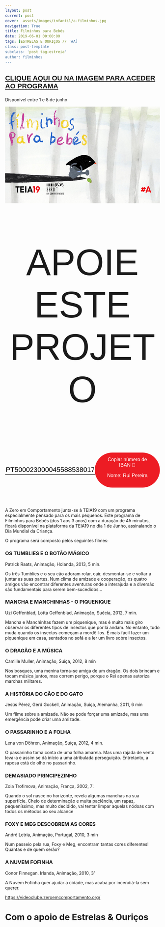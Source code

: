 ```yaml
---
layout: post
current: post
cover:  assets/images/infantil/a-filminhos.jpg
navigation: True
title: Filminhos para Bebés
date: 2019-06-01 00:00:00
tags: [ESTRELAS E OURIÇOS // '#A]
class: post-template
subclass: 'post tag-estreia'
author: filminhos
---
```


<!-- warning: keep the content after the ? in the link, for autoplay -->
<div class="center">
  <a href="https://videoclube.zeroemcomportamento.org/programs/filminhos-para-bebes"> <h3 class="no-outline info_numbers centerthat">CLIQUE AQUI OU NA IMAGEM PARA ACEDER AO PROGRAMA</h3></a>
  <p>Disponível entre 1 e 8 de junho</p>  
</div>

<a href="https://videoclube.zeroemcomportamento.org/programs/filminhos-para-bebes"> <img border="0" alt="filminhos-video" src="assets/images/infantil/a-filminhos-video.jpg" width="560" height="315"></a>


<!-- CSS code for some personalization -->
<style>
    .button {
      margin: auto;  
      display: block;
      border-radius: 70px;
      background-color: #ED1C24;
      border: none;
      color: #FFFFFF;
      text-align: center;
      font-family: "Verdana", sans-serif;
      font-size: 2.6rem;
      padding: 20px;
      width: 25rem;
      transition: all 0.5s;
      cursor: pointer;
    }
    
    .button span {
      cursor: pointer;
      display: inline-block;
      position: relative;
      transition: 0.5s;
    }
    
    .button span:after {
      content: '\00bb';
      position: absolute;
      opacity: 0;
      top: 0;
      right: -20px;
      transition: 0.5s;
    }
    
    .button:hover span {
      padding-right: 25px;
    }
    
    .button:hover span:after {
      opacity: 1;
      right: 0;
       display: inline-block;
    }


    .apoia {
        font-family: "Avant Garde", Avantgarde, "Century Gothic", CenturyGothic, "AppleGothic", sans-serif;
        font-size: 3vmax;
        text-align: center;
        text-transform: uppercase;
        text-rendering: optimizeLegibility;
    }


    .iban{
      margin: auto;  
      text-align: center;
      font-family: "Verdana", sans-serif;
      font-size: 1.8rem;
      padding-top: 2rem;
    }

    .btn {
      border: none;
      background-color: inherit;
      padding: 14px 28px;
      font-size: 16px;
      cursor: pointer;
      display: inline-block;
      font-family: "Verdana", sans-serif;
      border-radius: 70px;
    }

    .btn:hover {background: #454545;}

    .success {color: green;}
    .info {color: dodgerblue;}
    .warning {color: orange;}
    .danger {color: red;}
    .default {color: black;}

    /* Blue */
    .info {
      color: white;
      background: #2196F3;
      background-color: #ED1C24;
      font-family: "Verdana", sans-serif;
    }

    .info:hover {
      background: #454545;
      color: white;
    }

    .no-outline:focus {
      outline: none;
    }

  .info_numbers{
    font-family: "Verdana", sans-serif;
    font-size: 1.4rem;
  }
    
    .centerthat{
      height: 100%;
      display: flex;
      align-items: center;
      justify-content: center;
    }

    input {
      border-top-style: hidden;
      border-right-style: hidden;
      border-left-style: hidden;
      border-bottom-style: groove;
    }

</style>

<!-- JAVASCRIPT functions for autocopying text-->
<script>
function myFunction() {
  /* Get the text field */
  var copyText = document.getElementById("myInput");

  /* Select the text field */
  copyText.select();
  copyText.setSelectionRange(0, 99999); /*For mobile devices*/

  /* Copy the text inside the text field */
  document.execCommand("copy");

  // /* Alert the copied text */
  // alert("Copied the text: " + copyText.value);
}
function myFunction2() {
  /* Get the text field */
  var copyText = document.getElementById("myInput2");

  /* Select the text field */
  copyText.select();
  copyText.setSelectionRange(0, 99999); /*For mobile devices*/

  /* Copy the text inside the text field */
  document.execCommand("copy");

  // /* Alert the copied text */
  // alert("Copied the text: " + copyText.value);
}
</script>




<div class="center">
    <p class = "apoia">APOIE ESTE PROJETO</p> 
    <!-- <button class="button" onclick="window.location.href = 'https://www.paypal.com/cgi-bin/webscr?cmd=_s-xclick&hosted_button_id=6M3EYZJ46GX8C&source=url';"><span>PayPal </span></button> -->
<br>
<div class = "centerthat">
  <!-- The text field -->
  <input type="text" class="no-outline info_numbers" value="PT50002300004558853801794" id="myInput"> 
  <!-- The button used to copy the text -->
  <button class="btn info"  onclick="myFunction()">Copiar número de IBAN 🏧<br />

  Nome: Rui Pereira </button>
</div>
</div>
<br>
<br>

<br>


A Zero em Comportamento junta-se à TEIA19 com um programa especialmente pensado para os mais pequenos.
Este programa de Filminhos para Bebés (dos 1 aos 3 anos) com a duração de 45 minutos, ficará disponível na plataforma da TEIA19 no dia 1 de Junho, assinalando o Dia Mundial da Criança.


O programa será composto pelos seguintes filmes:
	
### OS TUMBLIES E O BOTÃO MÁGICO
Patrick Raats, Animação, Holanda, 2013, 5 min. 

Os três Tumblies e o seu cão adoram rolar, cair, desmontar-se e voltar a juntar as suas partes. Num clima de amizade e cooperação, os quatro amigos vão encontrar diferentes aventuras onde a interajuda e a diversão são fundamentais para serem bem-sucedidos...
	

### MANCHA E MANCHINHAS - O PIQUENIQUE
Uzi Geffenblad, Lotta Geffenblad, Animação, Suécia, 2012, 7 min.

Mancha e Manchinhas fazem um piquenique, mas é muito mais giro observar os diferentes tipos de insectos que por lá andam. No entanto, tudo muda quando os insectos começam a mordê-los. É mais fácil fazer um piquenique em casa, sentados no sofá e a ler um livro sobre insectos.
	

### O DRAGÃO E A MÚSICA
Camille Muller, Animação, Suíça, 2012, 8 min 

Nos bosques, uma menina torna-se amiga de um dragão. Os dois brincam e tocam música juntos, mas correm perigo, porque o Rei apenas autoriza marchas militares.
	

### A HISTÓRIA DO CÃO E DO GATO
Jesús Pérez, Gerd Gockell, Animação, Suíça, Alemanha, 2011, 6 min 

Um filme sobre a amizade. Não se pode forçar uma amizade, mas uma emergência pode criar uma amizade.
	

### O PASSARINHO E A FOLHA 
Lena von Döhren, Animação, Suíça, 2012, 4 min.

O passarinho toma conta de uma folha amarela. Mas uma rajada de vento leva-a e assim se dá início a uma atribulada perseguição. Entretanto, a raposa está de olho no passarinho.
	

### DEMASIADO PRINCIPEZINHO
Zoia Trofimova, Animação, França, 2002, 7'.

Quando o sol nasce no horizonte, revela algumas manchas na sua superfície. Cheio de determinação e muita paciência, um rapaz, pequeníssimo, mas muito decidido, vai tentar limpar aquelas nódoas com todos os métodos ao seu alcance
	

### FOXY E MEG DESCOBREM AS CORES
André Letria, Animação, Portugal, 2010, 3 min 

Num passeio pela rua, Foxy e Meg, encontram tantas cores diferentes! Quantas e de quem serão?
	

### A NUVEM FOFINHA
Conor Finnegan. Irlanda, Animação, 2010, 3’

A Nuvem Fofinha quer ajudar a cidade, mas acaba por incendiá-la sem querer.




<a href="https://videoclube.zeroemcomportamento.org/">https://videoclube.zeroemcomportamento.org/</a>


# Com o apoio de Estrelas & Ouriços

